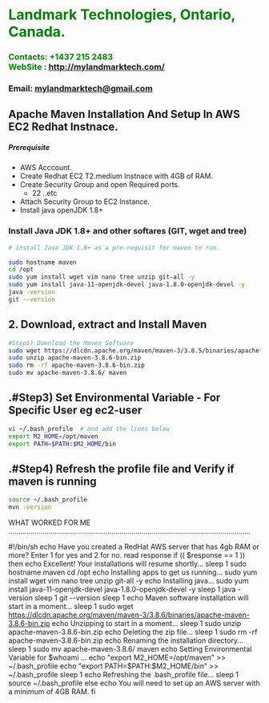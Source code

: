 #  **<span style="color:green">Landmark Technologies, Ontario, Canada.</span>**
### **<span style="color:green">Contacts: +1437 215 2483<br> WebSite : <http://mylandmarktech.com/></span>**
### **Email: mylandmarktech@gmail.com**



## Apache Maven Installation And Setup In AWS EC2 Redhat Instnace.
##### Prerequisite
+ AWS Acccount.
+ Create Redhat EC2 T2.medium Instnace with 4GB of RAM.
+ Create Security Group and open Required ports.
   + 22 ..etc
+ Attach Security Group to EC2 Instance.
+ Install java openJDK 1.8+

### Install Java JDK 1.8+  and other softares (GIT, wget and tree)

``` sh
# install Java JDK 1.8+ as a pre-requisit for maven to run.

sudo hostname maven
cd /opt
sudo yum install wget vim nano tree unzip git-all -y
sudo yum install java-11-openjdk-devel java-1.8.0-openjdk-devel -y
java -version
git --version
```

## 2. Download, extract and Install Maven
``` sh
#Step1) Download the Maven Software
sudo wget https://dlcdn.apache.org/maven/maven-3/3.8.5/binaries/apache-maven-3.8.5-bin.zip
sudo unzip apache-maven-3.8.6-bin.zip
sudo rm -rf apache-maven-3.8.6-bin.zip
sudo mv apache-maven-3.8.6/ maven
```
## .#Step3) Set Environmental Variable  - For Specific User eg ec2-user
``` sh
vi ~/.bash_profile  # and add the lines below
export M2_HOME=/opt/maven
export PATH=$PATH:$M2_HOME/bin
```
## .#Step4) Refresh the profile file and Verify if maven is running
```sh
source ~/.bash_profile
mvn -version
```
WHAT WORKED FOR ME ........................................................................................................................



#!/bin/sh
echo Have you created a RedHat AWS server that has 4gb RAM or more? Enter 1 for yes and 2 for no.
read response
if
        (( $response == 1 ))
then
        echo Excellent! Your installations will resume shortly...
        sleep 1
        sudo hostname maven
        cd /opt
        echo Installing apps to get us running...
        sudo yum install wget vim nano tree unzip git-all -y
        echo Installing java...
        sudo yum install java-11-openjdk-devel java-1.8.0-openjdk-devel -y
        sleep 1
        java -version
        sleep 1
        git --version
        sleep 1
        echo Maven software installation will start in a moment...
        sleep 1
        sudo wget https://dlcdn.apache.org/maven/maven-3/3.8.6/binaries/apache-maven-3.8.6-bin.zip
        echo Unzipping to start in a moment...
        sleep 1
        sudo unzip apache-maven-3.8.6-bin.zip
        echo Deleting the zip file...
        sleep 1
        sudo rm -rf apache-maven-3.8.6-bin.zip
        echo Renaming the installation directory...
        sleep 1
        sudo mv apache-maven-3.8.6/ maven
        echo Setting Environmental Variable for $whoami ...
        echo "export M2_HOME=/opt/maven"   >>  ~/.bash_profile
        echo "export PATH=$PATH:$M2_HOME/bin"   >> ~/.bash_profile
        sleep 1
        echo Refreshing the .bash_profile file...
        sleep 1
        source ~/.bash_profile
else
        echo You will need to set up an AWS server with a minimum of 4GB RAM.
fi
